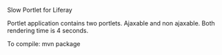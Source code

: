 Slow Portlet for Liferay

Portlet application contains two portlets. Ajaxable and non ajaxable. Both rendering time is 4 seconds.

To compile: mvn package
